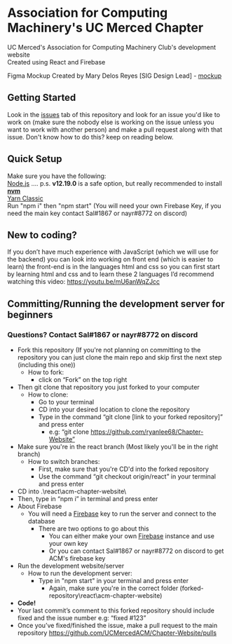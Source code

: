 # Association for Computing Machinery's UC Merced Chapter

UC Merced's Association for Computing Machinery Club's development website  
Created using React and Firebase

Figma Mockup
Created by Mary Delos Reyes [SIG Design Lead] - [mockup](https://www.figma.com/file/R63olIJGYgI6c0Exjelpze/Light-Mode-ACM)

## Getting Started
Look in the [issues](https://github.com/UCMercedACM/Chapter-Website/issues) tab of this repository and look for an issue you'd like to work on
(make sure the nobody else is working on the issue unless you want to work with another person) and make a pull request along with that issue.
Don't know how to do this? keep on reading below.

## Quick Setup
Make sure you have the following:  
[Node.js](https://nodejs.org/en/download/) .... p.s. **v12.19.0** is a safe option, but really recommended to install [**nvm**](https://github.com/nvm-sh/nvm)  
[Yarn Classic](https://classic.yarnpkg.com/en/docs/install)  
Run "npm i" then "npm start" (You will need your own Firebase Key, if you need the main key contact Sal#1867 or nayr#8772 on discord)

## New to coding?
If you don’t have much experience with JavaScript (which we will use for the backend) you can look into 
working on front end (which is easier to learn) the front-end is in the languages html and css so you can 
first start by learning html and css and to learn these 2 languages I’d recommend watching this video: https://youtu.be/mU6anWqZJcc

## Committing/Running the development server for beginners
### Questions? Contact Sal#1867 or nayr#8772 on discord
* Fork this repository
(If you're not planning on committing to the repository you can just clone the main repo and skip first the next step (including this one))
  * How to fork:
    * click on “Fork” on the top right
* Then git clone that repository you just forked to your computer
  * How to clone:
    * Go to your terminal
    * CD into your desired location to clone the repository
    * Type in the command “git clone [link to your forked repository]” and press enter
      * e.g: “git clone https://github.com/ryanlee68/Chapter-Website”
* Make sure you're in the react branch (Most likely you'll be in the right branch)
  * How to switch branches:
    * First, make sure that you're CD'd into the forked repository
    * Use the command “git checkout origin/react” in your terminal and press enter
* CD into .\react\acm-chapter-website\
* Then, type in “npm i” in terminal and press enter
* About Firebase
  * You will need a [Firebase](https://firebase.google.com/) key to run the server and connect to the database
    * There are two options to go about this
      * You can either make your own [Firebase](https://firebase.google.com/) instance and use your own key
      * Or you can contact Sal#1867 or nayr#8772 on discord to get ACM's firebase key
* Run the development website/server
  * How to run the development server:
    * Type in "npm start" in your terminal and press enter
      * Again, make sure you're in the correct folder (forked-repository\react\acm-chapter-website\)
* **Code!**
* Your last commit’s comment to this forked repository should include fixed and the issue number e.g: “fixed #123”
* Once you’ve fixed/finished the issue, make a pull request to the main repository https://github.com/UCMercedACM/Chapter-Website/pulls


